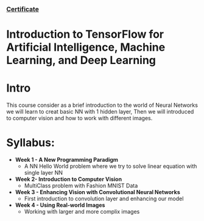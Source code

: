### [Certificate](https://coursera.org/share/d9e3c4b5ea061b7c5198b4b6e47259f8)
# Introduction to TensorFlow for Artificial Intelligence, Machine Learning, and Deep Learning

# Intro

This course consider as a brief introduction to the world of Neural Networks we will learn to creat basic NN with 1 hidden layer, Then we will introduced to computer vision
and how to work with different images.

# Syllabus:
  - **Week 1 - A New Programming Paradigm**
    - A NN Hello World problem where we try to solve linear equation with single layer NN
  - **Week 2- Introduction to Computer Vision**
    - MultiClass problem with Fashion MNIST Data
  -  **Week 3 - Enhancing Vision with Convolutional Neural Networks**
     - First introduction to convolution layer and enhancing our model
  -  **Week 4 - Using Real-world Images**
     - Working with larger and more complix images
